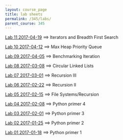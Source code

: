 ```yaml
---
layout: course_page
title: lab sheets
permalink: /345/labs/
parent_course: 345
---
```


[Lab 11 2017-04-19](/345/lab11/) ==> Iterators and Breadth First Search 

[Lab 10 2017-04-12](/345/lab10/) ==> Max Heap Priority Queue

[Lab 09 2017-04-05](/345/lab9/) ==> Benchmarking Iteration

[Lab 08 2017-03-08](/345/lab8/) ==> Circular Linked Lists

[Lab 07 2017-03-01](/345/lab7/) ==> Recursion III

[Lab 06 2017-02-22](/345/lab6/) ==> Recursion II

[Lab 05 2017-02-15](/345/lab5/) ==> File Systems/Recursion

[Lab 04 2017-02-08](/345/lab4/) ==> Python primer 4

[Lab 03 2017-02-01](/345/lab3/) ==> Python primer 3

[Lab 02 2017-01-25](/345/lab2/) ==> Python primer 2

[Lab 01 2017-01-18](/345/lab1/) ==> Python primer 1

